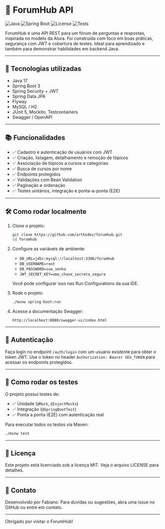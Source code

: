 
# 🧵 ForumHub API

![Java](https://img.shields.io/badge/Java-17-blue)
![Spring Boot](https://img.shields.io/badge/Spring_Boot-3.2.x-brightgreen)
![License](https://img.shields.io/github/license/arthsdev/forumhub)
![Tests](https://img.shields.io/badge/testes-unitários%20%7C%20integração%20%7C%20E2E-success)

ForumHub é uma API REST para um fórum de perguntas e respostas, inspirada no modelo da Alura. Foi construída com foco em boas práticas, segurança com JWT e cobertura de testes. Ideal para aprendizado e também para demonstrar habilidades em backend Java.

---

## 🚀 Tecnologias utilizadas

- Java 17  
- Spring Boot 3  
- Spring Security + JWT  
- Spring Data JPA  
- Flyway  
- MySQL / H2  
- JUnit 5, Mockito, Testcontainers  
- Swagger / OpenAPI

---

## 📚 Funcionalidades

- ✅ Cadastro e autenticação de usuários com JWT
- ✅ Criação, listagem, detalhamento e remoção de tópicos
- ✅ Associação de tópicos a cursos e categorias
- ✅ Busca de cursos por nome
- ✅ Endpoints protegidos
- ✅ Validações com Bean Validation
- ✅ Paginação e ordenação
- ✅ Testes unitários, integração e ponta-a-ponta (E2E)

---

## 🛠️ Como rodar localmente

1. Clone o projeto:
   ```bash
   git clone https://github.com/arthsdev/forumhub.git
   cd forumhub
   ```

2. Configure as variáveis de ambiente:
   - `DB_URL=jdbc:mysql://localhost:3306/forumhub`
   - `DB_USERNAME=root`
   - `DB_PASSWORD=sua_senha`
   - `JWT_SECRET_KEY=uma_chave_secreta_segura`

   Você pode configurar isso nas Run Configurations da sua IDE.

3. Rode o projeto:
   ```bash
   ./mvnw spring-boot:run
   ```

4. Acesse a documentação Swagger:
   ```
   http://localhost:8080/swagger-ui/index.html
   ```

---

## 🔐 Autenticação

Faça login no endpoint `/auth/login` com um usuário existente para obter o token JWT. Use o token no header `Authorization: Bearer SEU_TOKEN` para acessar os endpoints protegidos.

---

## 🧪 Como rodar os testes

O projeto possui testes de:

- ✅ Unidade (`@Mock`, `@InjectMocks`)
- ✅ Integração (`@SpringBootTest`)
- ✅ Ponta a ponta (E2E) com autenticação real

Para executar todos os testes via Maven:

```bash
./mvnw test
```

---

## 📄 Licença

Este projeto está licenciado sob a licença MIT. Veja o arquivo LICENSE para detalhes.

---

## 🤝 Contato

Desenvolvido por Fabiano. Para dúvidas ou sugestões, abra uma issue no GitHub ou entre em contato.

---

Obrigado por visitar o ForumHub!
